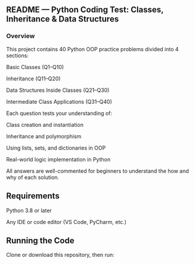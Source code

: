 ## README — Python Coding Test: Classes, Inheritance & Data Structures
### Overview
This project contains 40 Python OOP practice problems divided into 4 sections:

Basic Classes (Q1–Q10)

Inheritance (Q11–Q20)

Data Structures Inside Classes (Q21–Q30)

Intermediate Class Applications (Q31–Q40)

Each question tests your understanding of:

Class creation and instantiation

Inheritance and polymorphism

Using lists, sets, and dictionaries in OOP

Real-world logic implementation in Python

All answers are well-commented for beginners to understand the how and why of each solution.

## Requirements

Python 3.8 or later

Any IDE or code editor (VS Code, PyCharm, etc.)

## Running the Code

Clone or download this repository, then run: